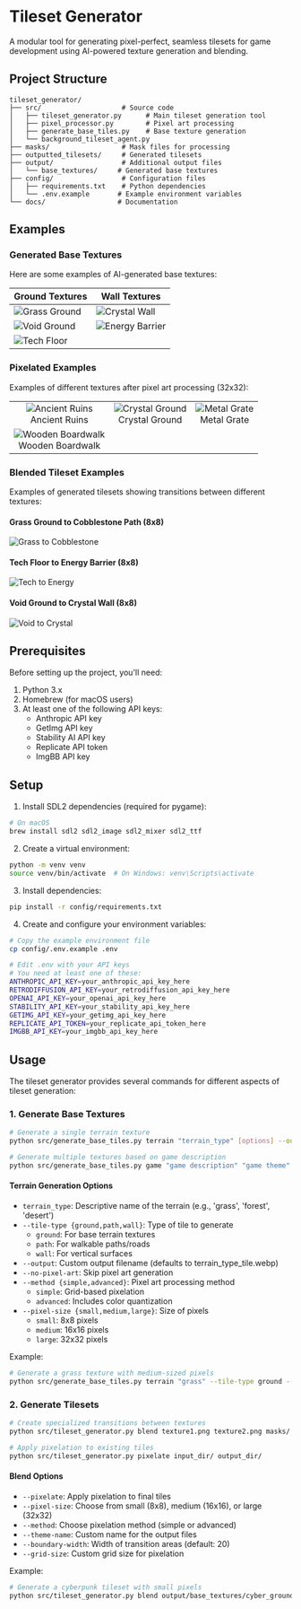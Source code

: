 # Tileset Generator

A modular tool for generating pixel-perfect, seamless tilesets for game development using AI-powered texture generation and blending.

## Project Structure

```
tileset_generator/
├── src/                    # Source code
│   ├── tileset_generator.py      # Main tileset generation tool
│   ├── pixel_processor.py        # Pixel art processing
│   ├── generate_base_tiles.py    # Base texture generation
│   └── background_tileset_agent.py
├── masks/                  # Mask files for processing
├── outputted_tilesets/     # Generated tilesets
├── output/                 # Additional output files
│   └── base_textures/     # Generated base textures
├── config/                 # Configuration files
│   ├── requirements.txt    # Python dependencies
│   └── .env.example       # Example environment variables
└── docs/                  # Documentation
```

## Examples

### Generated Base Textures
Here are some examples of AI-generated base textures:

| Ground Textures | Wall Textures |
|----------------|---------------|
| ![Grass Ground](../readme_examples/generated_tiles/grass_base_ground_tile.webp) | ![Crystal Wall](../readme_examples/generated_tiles/crystal_formation_wall_tile.webp) |
| ![Void Ground](../readme_examples/generated_tiles/void_ground_detailed_ground_tile.webp) | ![Energy Barrier](../readme_examples/generated_tiles/energy_barrier_wall_tile.webp) |
| ![Tech Floor](../readme_examples/generated_tiles/tech_floor_detailed_ground_tile.webp) | |

### Pixelated Examples
Examples of different textures after pixel art processing (32x32):

| | | |
|:---:|:---:|:---:|
| ![Ancient Ruins](../readme_examples/generated_tiles/pixelated_examples/ancient_ruins_wall_32x32_processed.png)<br>Ancient Ruins | ![Crystal Ground](../readme_examples/generated_tiles/pixelated_examples/crystal_ground_detailed_ground_32x32_processed.png)<br>Crystal Ground | ![Metal Grate](../readme_examples/generated_tiles/pixelated_examples/metal_grate_path_32x32_processed.png)<br>Metal Grate |
| ![Wooden Boardwalk](../readme_examples/generated_tiles/pixelated_examples/wooden_boardwalk_path_32x32_processed.png)<br>Wooden Boardwalk | | |

### Blended Tileset Examples
Examples of generated tilesets showing transitions between different textures:

#### Grass Ground to Cobblestone Path (8x8)
![Grass to Cobblestone](../readme_examples/outputted_tilesets/pixelated/grass%20ground_cobblestone%20path_blend_pixelated/left_border_grass%20ground_cobblestone%20path_blend_8x8_processed.png)

#### Tech Floor to Energy Barrier (8x8)
![Tech to Energy](../readme_examples/outputted_tilesets/pixelated/tech%20floor_energy%20barrier_blend_pixelated/4_corners_tech%20floor_energy%20barrier_blend_8x8_processed.png)

#### Void Ground to Crystal Wall (8x8)
![Void to Crystal](../readme_examples/outputted_tilesets/pixelated/void%20ground_crystal%20wall_blend_pixelated/left_corner_inside_void%20ground_crystal%20wall_blend_8x8_processed.png)

## Prerequisites

Before setting up the project, you'll need:
1. Python 3.x
2. Homebrew (for macOS users)
3. At least one of the following API keys:
   - Anthropic API key
   - GetImg API key
   - Stability AI API key
   - Replicate API token
   - ImgBB API key

## Setup

1. Install SDL2 dependencies (required for pygame):
```bash
# On macOS
brew install sdl2 sdl2_image sdl2_mixer sdl2_ttf
```

2. Create a virtual environment:
```bash
python -m venv venv
source venv/bin/activate  # On Windows: venv\Scripts\activate
```

3. Install dependencies:
```bash
pip install -r config/requirements.txt
```

4. Create and configure your environment variables:
```bash
# Copy the example environment file
cp config/.env.example .env

# Edit .env with your API keys
# You need at least one of these:
ANTHROPIC_API_KEY=your_anthropic_api_key_here
RETRODIFFUSION_API_KEY=your_retrodiffusion_api_key_here
OPENAI_API_KEY=your_openai_api_key_here
STABILITY_API_KEY=your_stability_api_key_here
GETIMG_API_KEY=your_getimg_api_key_here
REPLICATE_API_TOKEN=your_replicate_api_token_here
IMGBB_API_KEY=your_imgbb_api_key_here
```

## Usage

The tileset generator provides several commands for different aspects of tileset generation:

### 1. Generate Base Textures
```bash
# Generate a single terrain texture
python src/generate_base_tiles.py terrain "terrain_type" [options] --output output/base_textures/name.webp

# Generate multiple textures based on game description
python src/generate_base_tiles.py game "game description" "game theme" --output output/base_textures/name.webp
```

#### Terrain Generation Options
- `terrain_type`: Descriptive name of the terrain (e.g., 'grass', 'forest', 'desert')
- `--tile-type {ground,path,wall}`: Type of tile to generate
  - `ground`: For base terrain textures
  - `path`: For walkable paths/roads
  - `wall`: For vertical surfaces
- `--output`: Custom output filename (defaults to terrain_type_tile.webp)
- `--no-pixel-art`: Skip pixel art generation
- `--method {simple,advanced}`: Pixel art processing method
  - `simple`: Grid-based pixelation
  - `advanced`: Includes color quantization
- `--pixel-size {small,medium,large}`: Size of pixels
  - `small`: 8x8 pixels
  - `medium`: 16x16 pixels
  - `large`: 32x32 pixels

Example:
```bash
# Generate a grass texture with medium-sized pixels
python src/generate_base_tiles.py terrain "grass" --tile-type ground --pixel-size medium
```

### 2. Generate Tilesets
```bash
# Create specialized transitions between textures
python src/tileset_generator.py blend texture1.png texture2.png masks/ [options]

# Apply pixelation to existing tiles
python src/tileset_generator.py pixelate input_dir/ output_dir/
```

#### Blend Options
- `--pixelate`: Apply pixelation to final tiles
- `--pixel-size`: Choose from small (8x8), medium (16x16), or large (32x32)
- `--method`: Choose pixelation method (simple or advanced)
- `--theme-name`: Custom name for the output files
- `--boundary-width`: Width of transition areas (default: 20)
- `--grid-size`: Custom grid size for pixelation

Example:
```bash
# Generate a cyberpunk tileset with small pixels
python src/tileset_generator.py blend output/base_textures/cyber_ground.webp output/base_textures/cyber_wall.webp masks --pixelate --pixel-size small --method advanced --theme-name cyber_blend
```